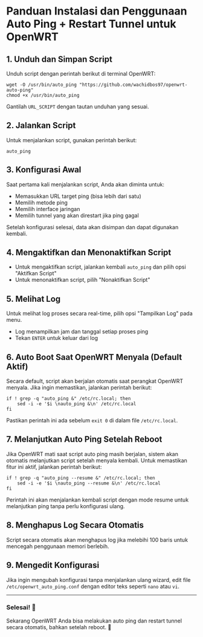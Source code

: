 # Panduan Instalasi dan Penggunaan Auto Ping + Restart Tunnel untuk OpenWRT

## 1. Unduh dan Simpan Script
Unduh script dengan perintah berikut di terminal OpenWRT:
```
wget -O /usr/bin/auto_ping "https://github.com/wachidbos97/openwrt-auto-ping"
chmod +x /usr/bin/auto_ping
```
Gantilah `URL_SCRIPT` dengan tautan unduhan yang sesuai.

## 2. Jalankan Script
Untuk menjalankan script, gunakan perintah berikut:
```
auto_ping
```

## 3. Konfigurasi Awal
Saat pertama kali menjalankan script, Anda akan diminta untuk:
- Memasukkan URL target ping (bisa lebih dari satu)
- Memilih metode ping
- Memilih interface jaringan
- Memilih tunnel yang akan direstart jika ping gagal

Setelah konfigurasi selesai, data akan disimpan dan dapat digunakan kembali.

## 4. Mengaktifkan dan Menonaktifkan Script
- Untuk mengaktifkan script, jalankan kembali `auto_ping` dan pilih opsi "Aktifkan Script"
- Untuk menonaktifkan script, pilih "Nonaktifkan Script"

## 5. Melihat Log
Untuk melihat log proses secara real-time, pilih opsi "Tampilkan Log" pada menu.
- Log menampilkan jam dan tanggal setiap proses ping
- Tekan `ENTER` untuk keluar dari log

## 6. Auto Boot Saat OpenWRT Menyala (Default Aktif)
Secara default, script akan berjalan otomatis saat perangkat OpenWRT menyala. Jika ingin memastikan, jalankan perintah berikut:
```
if ! grep -q "auto_ping &" /etc/rc.local; then
    sed -i -e '$i \nauto_ping &\n' /etc/rc.local
fi
```
Pastikan perintah ini ada sebelum `exit 0` di dalam file `/etc/rc.local`.

## 7. Melanjutkan Auto Ping Setelah Reboot
Jika OpenWRT mati saat script auto ping masih berjalan, sistem akan otomatis melanjutkan script setelah menyala kembali. Untuk memastikan fitur ini aktif, jalankan perintah berikut:
```
if ! grep -q "auto_ping --resume &" /etc/rc.local; then
    sed -i -e '$i \nauto_ping --resume &\n' /etc/rc.local
fi
```
Perintah ini akan menjalankan kembali script dengan mode resume untuk melanjutkan ping tanpa perlu konfigurasi ulang.

## 8. Menghapus Log Secara Otomatis
Script secara otomatis akan menghapus log jika melebihi 100 baris untuk mencegah penggunaan memori berlebih.

## 9. Mengedit Konfigurasi
Jika ingin mengubah konfigurasi tanpa menjalankan ulang wizard, edit file `/etc/openwrt_auto_ping.conf` dengan editor teks seperti `nano` atau `vi`.

---
### Selesai! 🎉
Sekarang OpenWRT Anda bisa melakukan auto ping dan restart tunnel secara otomatis, bahkan setelah reboot. 🚀

